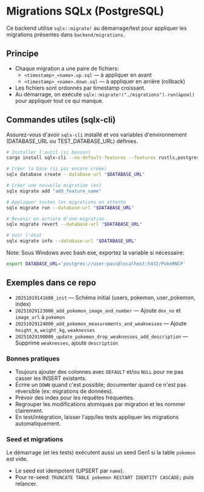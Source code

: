 # Migrations SQLx (PostgreSQL)

Ce backend utilise `sqlx::migrate!` au démarrage/test pour appliquer les migrations présentes dans `backend/migrations`.

## Principe

- Chaque migration a une paire de fichiers:
  - `<timestamp>_<name>.up.sql` — à appliquer en avant
  - `<timestamp>_<name>.down.sql` — à appliquer en arrière (rollback)
- Les fichiers sont ordonnés par timestamp croissant.
- Au démarrage, on exécute `sqlx::migrate!("./migrations").run(&pool)` pour appliquer tout ce qui manque.

## Commandes utiles (sqlx-cli)

Assurez-vous d'avoir `sqlx-cli` installé et vos variables d'environnement (DATABASE_URL ou TEST_DATABASE_URL) définies.

```bash
# Installer l'outil (si besoin)
cargo install sqlx-cli --no-default-features --features rustls,postgres

# Créer la base (si pas encore créée)
sqlx database create --database-url "$DATABASE_URL"

# Créer une nouvelle migration (ex)
sqlx migrate add "add_feature_name"

# Appliquer toutes les migrations en attente
sqlx migrate run --database-url "$DATABASE_URL"

# Revenir en arrière d'une migration
sqlx migrate revert --database-url "$DATABASE_URL"

# Voir l'état
sqlx migrate info --database-url "$DATABASE_URL"
```

Note: Sous Windows avec bash.exe, exportez la variable si nécessaire:

```bash
export DATABASE_URL='postgres://user:pass@localhost:5432/PokeRNCP'
```

## Exemples dans ce repo

- `20251019141600_init` — Schéma initial (users, pokemon, user_pokemon, index)
- `20251029123000_add_pokemon_image_and_number` — Ajoute `dex_no` et `image_url` à `pokemon`
- `20251029124000_add_pokemon_measurements_and_weaknesses` — Ajoute `height_m`, `weight_kg`, `weaknesses`
- `20251029190000_update_pokemon_drop_weaknesses_add_description` — Supprime `weaknesses`, ajoute `description`

### Bonnes pratiques

- Toujours ajouter des colonnes avec `DEFAULT` et/ou `NULL` pour ne pas casser les INSERT existants.
- Écrire un `DOWN` quand c'est possible; documenter quand ce n'est pas réversible (ex: migrations de données).
- Prévoir des index pour les requêtes fréquentes.
- Regrouper les modifications atomiques par migration et les nommer clairement.
- En test/intégration, laisser l'app/les tests appliquer les migrations automatiquement.

### Seed et migrations

Le démarrage (et les tests) exécutent aussi un seed Gen1 si la table `pokemon` est vide.

- Le seed est idempotent (UPSERT par `name`).
- Pour re-seed: `TRUNCATE TABLE pokemon RESTART IDENTITY CASCADE;` puis relancer.
